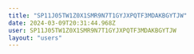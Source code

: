 ```yaml
---
title: "SP11J05TW1Z0X1SMR9N7T1GYJXPQTF3MDAKBGYTJW"
date: 2024-03-09T20:31:44.968Z
user: SP11J05TW1Z0X1SMR9N7T1GYJXPQTF3MDAKBGYTJW
layout: "users"
---
```

    